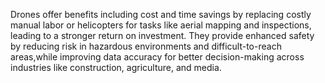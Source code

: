 Drones offer benefits including cost and time savings by replacing costly manual labor or helicopters for tasks like aerial mapping and inspections, leading to a stronger return on investment.
They provide enhanced safety by reducing risk in hazardous environments and difficult-to-reach areas,while improving data accuracy for better decision-making across industries like construction, agriculture, and media. 

